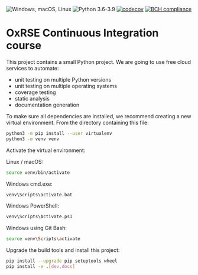 ![Windows, macOS, Linux](https://github.com/2cjenn/CI_course/workflows/Windows,%20macOS,%20Linux/badge.svg)
![Python 3.6-3.9](https://github.com/2cjenn/CI_course/workflows/Python%203.6-3.9/badge.svg)
[![codecov](https://codecov.io/gh/2cjenn/CI_course/branch/main/graph/badge.svg?token=L3O60KY8KR)](https://codecov.io/gh/2cjenn/CI_course)
[![BCH compliance](https://bettercodehub.com/edge/badge/2cjenn/CI_course?branch=main)](https://bettercodehub.com/)

# OxRSE Continuous Integration course

This project contains a small Python project. We are going to use free cloud services to automate:

- unit testing on multiple Python versions
- unit testing on multiple operating systems
- coverage testing
- static analysis
- documentation generation

To make sure all dependencies are installed, we recommend creating a new virtual environment.
From the directory containing this file:

```bash
python3 -m pip install --user virtualenv
python3 -m venv venv
```

Activate the virtual environment:

Linux / macOS:
```bash
source venv/bin/activate
```

Windows cmd.exe:
```bash
venv\Scripts\activate.bat
```

Windows PowerShell:
```bash
venv\Scripts\Activate.ps1
```

Windows using Git Bash:
```bash
source venv\Scripts\activate
```

Upgrade the build tools and install this project:

```bash
pip install --upgrade pip setuptools wheel
pip install -e .[dev,docs]
```
